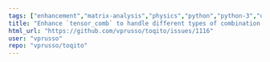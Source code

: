 ```yaml
---
tags: ["enhancement","matrix-analysis","physics","python","python-3","quantum","quantum-computing","quantum-information","unitaryhack"]
title: "Enhance `tensor_comb` to handle different types of combination requests"
html_url: "https://github.com/vprusso/toqito/issues/1116"
user: "vprusso"
repo: "vprusso/toqito"
---
```


